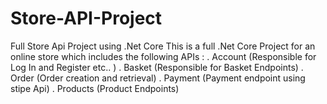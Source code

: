 # Store-API-Project
Full Store Api Project using .Net Core 
This is a full .Net Core Project for an online store which includes the following APIs : 
. Account (Responsible for Log In and Register  etc.. )
. Basket (Responsible for Basket Endpoints)
. Order (Order creation and retrieval)
. Payment (Payment endpoint using stipe Api)
. Products (Product Endpoints)
